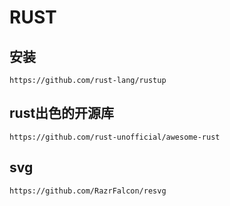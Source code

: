 # RUST


## 安装
```
https://github.com/rust-lang/rustup
```

## rust出色的开源库
```
https://github.com/rust-unofficial/awesome-rust
```

## svg
```
https://github.com/RazrFalcon/resvg
```
